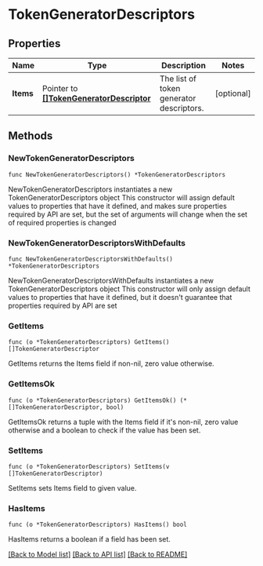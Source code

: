 # TokenGeneratorDescriptors

## Properties

Name | Type | Description | Notes
------------ | ------------- | ------------- | -------------
**Items** | Pointer to [**[]TokenGeneratorDescriptor**](TokenGeneratorDescriptor.md) | The list of token generator descriptors. | [optional] 

## Methods

### NewTokenGeneratorDescriptors

`func NewTokenGeneratorDescriptors() *TokenGeneratorDescriptors`

NewTokenGeneratorDescriptors instantiates a new TokenGeneratorDescriptors object
This constructor will assign default values to properties that have it defined,
and makes sure properties required by API are set, but the set of arguments
will change when the set of required properties is changed

### NewTokenGeneratorDescriptorsWithDefaults

`func NewTokenGeneratorDescriptorsWithDefaults() *TokenGeneratorDescriptors`

NewTokenGeneratorDescriptorsWithDefaults instantiates a new TokenGeneratorDescriptors object
This constructor will only assign default values to properties that have it defined,
but it doesn't guarantee that properties required by API are set

### GetItems

`func (o *TokenGeneratorDescriptors) GetItems() []TokenGeneratorDescriptor`

GetItems returns the Items field if non-nil, zero value otherwise.

### GetItemsOk

`func (o *TokenGeneratorDescriptors) GetItemsOk() (*[]TokenGeneratorDescriptor, bool)`

GetItemsOk returns a tuple with the Items field if it's non-nil, zero value otherwise
and a boolean to check if the value has been set.

### SetItems

`func (o *TokenGeneratorDescriptors) SetItems(v []TokenGeneratorDescriptor)`

SetItems sets Items field to given value.

### HasItems

`func (o *TokenGeneratorDescriptors) HasItems() bool`

HasItems returns a boolean if a field has been set.


[[Back to Model list]](../README.md#documentation-for-models) [[Back to API list]](../README.md#documentation-for-api-endpoints) [[Back to README]](../README.md)


